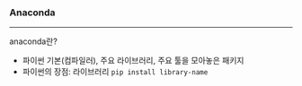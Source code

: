 ### Anaconda

---

anaconda란?

-   파이썬 기본(컴파일러), 주요 라이브러리, 주요 툴을 모아놓은 패키지
-   파이썬의 장점: 라이브러리 `pip install library-name`

